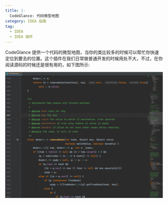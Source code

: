 ```yaml
---
title: |-
  CodeGlance: 代码微型地图
category: IDEA 指南
tag:
  - IDEA
  - IDEA 插件
---
```


CodeGlance 提供一个代码的微型地图，当你的类比较多的时候可以帮忙你快速定位到要去的位置。这个插件在我们日常做普通开发的时候用处不大，不过，在你阅读源码的时候还是很有用的，如下图所示:

![code-glance](./assets/code-glance.png)
